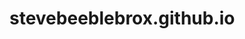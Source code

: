 # stevebeeblebrox.github.io


<!--
TODO: types, migrate/refactor kitsunedom.ts and deps, jsxtag.ts, json decycle, sql, qr codes, shml rev/aster, zip?
pre-ts?, update corsfetch (OCI?), update options on scripts to string only (domlib)
RENAME
-->